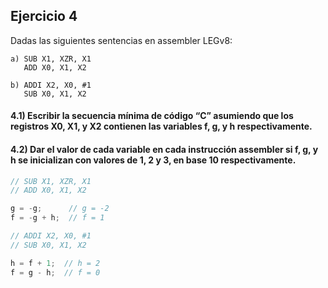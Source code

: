 ## Ejercicio 4
Dadas las siguientes sentencias en assembler LEGv8:
```
a) SUB X1, XZR, X1
   ADD X0, X1, X2

b) ADDI X2, X0, #1
   SUB X0, X1, X2
```

#### 4.1) Escribir la secuencia mínima de código “C” asumiendo que los registros X0, X1, y X2 contienen las variables f, g, y h respectivamente.

#### 4.2) Dar el valor de cada variable en cada instrucción assembler si f, g, y h se inicializan con valores de 1, 2 y 3, en base 10 respectivamente.

```c
// SUB X1, XZR, X1
// ADD X0, X1, X2

g = -g;      // g = -2
f = -g + h;  // f = 1
```
```c
// ADDI X2, X0, #1
// SUB X0, X1, X2

h = f + 1;  // h = 2
f = g - h;  // f = 0
```
